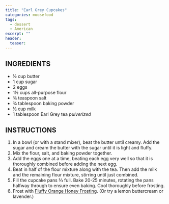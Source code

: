 ```yaml
---
title: "Earl Grey Cupcakes"
categories: moosefood
tags: 
  - dessert
  - American
excerpt: ""
header:
  teaser:
---
```


## INGREDIENTS
* ½ cup butter
* 1 cup sugar
* 2 eggs
* 1½ cups all-purpose flour
* ¾ teaspoon salt
* ¾ tablespoon baking powder
* ½ cup milk
* 1 tablespoon Earl Grey tea *pulverized*

## INSTRUCTIONS
1. In a bowl (or with a stand mixer), beat the butter until creamy. Add the sugar and cream the butter with the sugar until it is light and fluffy.
2. Mix the flour, salt, and baking powder together.
3. Add the eggs one at a time, beating each egg very well so that it is thoroughly combined before adding the next egg.
4. Beat in half of the flour mixture along with the tea. Then add the milk and the remaining flour mixture, stirring until just combined.
5. Fill the cupcake pans ⅔ full. Bake 20-25 minutes, rotating the pans halfway through to ensure even baking. Cool thoroughly before frosting.
6. Frost with [Fluffy Orange Honey Frosting](!SITE_URL!/fluffy-orange-honey-frosting). (Or try a lemon buttercream or lavender.)
